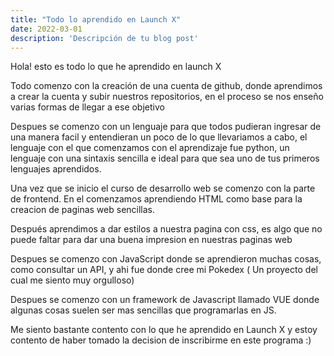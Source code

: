 ```yaml
---
title: "Todo lo aprendido en Launch X"
date: 2022-03-01
description: 'Descripción de tu blog post'
---
```


Hola! esto es todo lo que he aprendido en launch X

Todo comenzo con la creación de una cuenta de github, donde aprendimos a crear la cuenta y subir nuestros repositorios, en el proceso se nos enseño varias formas 
de llegar a ese objetivo

Despues se comenzo con un lenguaje para que todos pudieran ingresar de una manera facil y entendieran un poco de lo que llevariamos a cabo, el lenguaje con el que 
comenzamos con el aprendizaje fue python, un lenguaje con una sintaxis sencilla e ideal para que sea uno de tus primeros lenguajes aprendidos.

Una vez que se inicio el curso de desarrollo web se comenzo con la parte de frontend.
En el comenzamos aprendiendo HTML como base para la creacion de paginas web sencillas.

Después aprendimos a dar estilos a nuestra pagina con css, es algo que no puede faltar para dar una buena impresion en nuestras paginas web

Despues se comenzo con JavaScript donde se aprendieron muchas cosas, como consultar un API, y ahi fue donde cree mi Pokedex ( Un proyecto del cual me siento muy orgulloso)

Despues se comenzo con un framework de Javascript llamado VUE donde algunas cosas suelen ser mas sencillas que programarlas en JS.

Me siento bastante contento con lo que he aprendido en Launch X y estoy contento de haber tomado la decision de inscribirme en este programa :)
